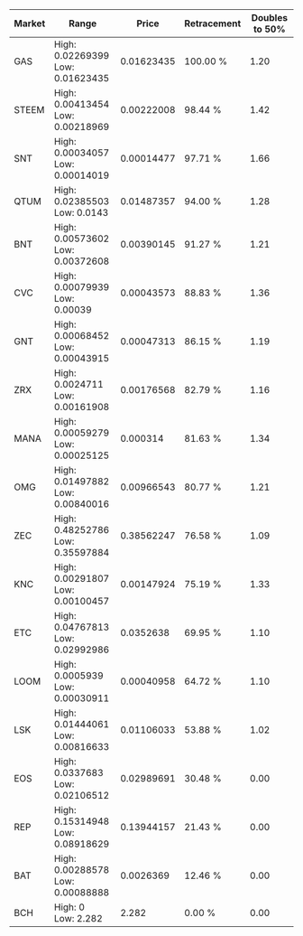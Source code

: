 | Market | Range | Price| Retracement | Doubles to 50% |
| --- | --- | --- | --- | --- |
| GAS | High: 0.02269399<br />Low: 0.01623435 | 0.01623435 | 100.00 % | 1.20 |
| STEEM | High: 0.00413454<br />Low: 0.00218969 | 0.00222008 | 98.44 % | 1.42 |
| SNT | High: 0.00034057<br />Low: 0.00014019 | 0.00014477 | 97.71 % | 1.66 |
| QTUM | High: 0.02385503<br />Low: 0.0143 | 0.01487357 | 94.00 % | 1.28 |
| BNT | High: 0.00573602<br />Low: 0.00372608 | 0.00390145 | 91.27 % | 1.21 |
| CVC | High: 0.00079939<br />Low: 0.00039 | 0.00043573 | 88.83 % | 1.36 |
| GNT | High: 0.00068452<br />Low: 0.00043915 | 0.00047313 | 86.15 % | 1.19 |
| ZRX | High: 0.0024711<br />Low: 0.00161908 | 0.00176568 | 82.79 % | 1.16 |
| MANA | High: 0.00059279<br />Low: 0.00025125 | 0.000314 | 81.63 % | 1.34 |
| OMG | High: 0.01497882<br />Low: 0.00840016 | 0.00966543 | 80.77 % | 1.21 |
| ZEC | High: 0.48252786<br />Low: 0.35597884 | 0.38562247 | 76.58 % | 1.09 |
| KNC | High: 0.00291807<br />Low: 0.00100457 | 0.00147924 | 75.19 % | 1.33 |
| ETC | High: 0.04767813<br />Low: 0.02992986 | 0.0352638 | 69.95 % | 1.10 |
| LOOM | High: 0.0005939<br />Low: 0.00030911 | 0.00040958 | 64.72 % | 1.10 |
| LSK | High: 0.01444061<br />Low: 0.00816633 | 0.01106033 | 53.88 % | 1.02 |
| EOS | High: 0.0337683<br />Low: 0.02106512 | 0.02989691 | 30.48 % | 0.00 |
| REP | High: 0.15314948<br />Low: 0.08918629 | 0.13944157 | 21.43 % | 0.00 |
| BAT | High: 0.00288578<br />Low: 0.00088888 | 0.0026369 | 12.46 % | 0.00 |
| BCH | High: 0<br />Low: 2.282 | 2.282 | 0.00 % | 0.00 |
